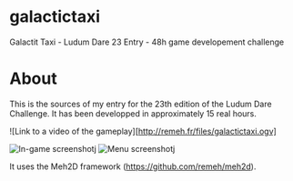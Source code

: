 galactictaxi
============

Galactit Taxi - Ludum Dare 23 Entry - 48h game developement challenge

About
============
This is the sources of my entry for the 23th edition of the Ludum Dare Challenge. It has been developped in approximately 15 real hours.

![Link to a video of the gameplay][http://remeh.fr/files/galactictaxi.ogv]

![In-game screenshot](http://remeh.fr/files/galactictaxi/third.png "In-game screenshot")j
![Menu screenshot](http://remeh.fr/files/galactictaxi/fourth.png "Menu screenshot")j

It uses the Meh2D framework (https://github.com/remeh/meh2d). 


